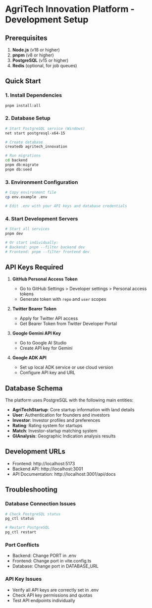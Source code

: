 # AgriTech Innovation Platform - Development Setup

## Prerequisites

1. **Node.js** (v18 or higher)
2. **pnpm** (v8 or higher)
3. **PostgreSQL** (v15 or higher)
4. **Redis** (optional, for job queues)

## Quick Start

### 1. Install Dependencies
```bash
pnpm install:all
```

### 2. Database Setup
```bash
# Start PostgreSQL service (Windows)
net start postgresql-x64-15

# Create database
createdb agritech_innovation

# Run migrations
cd backend
pnpm db:migrate
pnpm db:seed
```

### 3. Environment Configuration
```bash
# Copy environment file
cp env.example .env

# Edit .env with your API keys and database credentials
```

### 4. Start Development Servers
```bash
# Start all services
pnpm dev

# Or start individually:
# Backend: pnpm --filter backend dev
# Frontend: pnpm --filter frontend dev
```

## API Keys Required

1. **GitHub Personal Access Token**
   - Go to GitHub Settings > Developer settings > Personal access tokens
   - Generate token with `repo` and `user` scopes

2. **Twitter Bearer Token**
   - Apply for Twitter API access
   - Get Bearer Token from Twitter Developer Portal

3. **Google Gemini API Key**
   - Go to Google AI Studio
   - Create API key for Gemini

4. **Google ADK API**
   - Set up local ADK service or use cloud version
   - Configure API key and URL

## Database Schema

The platform uses PostgreSQL with the following main entities:
- **AgriTechStartup**: Core startup information with land details
- **User**: Authentication for founders and investors
- **Investor**: Investor profiles and preferences
- **Rating**: Rating system for startups
- **Match**: Investor-startup matching system
- **GIAnalysis**: Geographic Indication analysis results

## Development URLs

- Frontend: http://localhost:5173
- Backend API: http://localhost:3001
- API Documentation: http://localhost:3001/api/docs

## Troubleshooting

### Database Connection Issues
```bash
# Check PostgreSQL status
pg_ctl status

# Restart PostgreSQL
pg_ctl restart
```

### Port Conflicts
- Backend: Change PORT in .env
- Frontend: Change port in vite.config.ts
- Database: Change port in DATABASE_URL

### API Key Issues
- Verify all API keys are correctly set in .env
- Check API key permissions and quotas
- Test API endpoints individually
